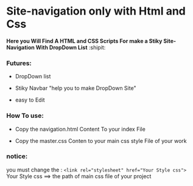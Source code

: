  # Site-navigation only with Html and Css

**Here you Will Find A HTML and CSS Scripts For make a Stiky Site-Navigation With DropDown List** :shipit:

### Futures:
- DropDown list
* Stiky Navbar "help you to make DropDown Site"
+ easy to Edit

### How To use:
- Copy the navigation.html Content To your index File
+ Copy the master.css Conten to your main css style File of your work

### notice:
you must change the :
` <link rel="stylesheet" href="Your Style css"> ` 
Your Style css ==> the path of main css file of your project 
